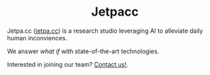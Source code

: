 <h1 align = "center">Jetpacc</h1>

Jetpa.cc ([jetpa.cc](https://jetpa.cc)) is a research studio leveraging AI to alleviate daily human inconviences.

We answer *what if* with state-of-the-art technologies.

Interested in joining our team? [Contact us!](https://lipsti.cc/join).
